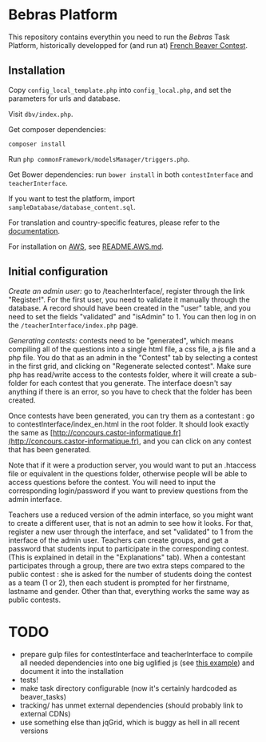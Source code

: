 # Bebras Platform

This repository contains everythin you need to run the *Bebras* Task Platform, historically developped for (and run at) [French Beaver Contest](http://castor-informatique.fr/).

## Installation

Copy `config_local_template.php` into `config_local.php`, and set the parameters for urls and database.

Visit `dbv/index.php`.

Get composer dependencies:

    composer install

Run `php commonFramework/modelsManager/triggers.php`.

Get Bower dependencies: run `bower install` in both `contestInterface` and `teacherInterface`.

If you want to test the platform, import `sampleDatabase/database_content.sql`.

For translation and country-specific features, please refer to the [documentation](teacherInterface/i18n/README.md).

For installation on [AWS](https://aws.amazon.com/), see [README.AWS.md](README.AWS.md).

## Initial configuration

*Create an admin user:* go to /teacherInterface/, register
through the link "Register!". For the first user, you need to
validate it manually through the database. A record should have been
created in the "user" table, and you need to set the fields
"validated" and "isAdmin" to 1. You can then log in on the
`/teacherInterface/index.php` page.

*Generating contests:* contests need to be "generated", which means compiling all of the
questions into a single html file, a css file, a js file and a php
file. You do that as an admin in the "Contest" tab by selecting a
contest in the first grid, and clicking on "Regenerate selected contest".
Make sure php has read/write access to the contests
folder, where it will create a sub-folder for each contest that you
generate. The interface doesn't say anything if there is an error, so
you have to check that the folder has been created.

Once contests have been generated, you can try them as a contestant :
go to contestInterface/index_en.html in the root folder. It should look exactly the same
as [http://concours.castor-informatique.fr](http://concours.castor-informatique.fr), and you can click on any
contest that has been generated.

Note that if it were a production server, you would want to put an
.htaccess file or equivalent in the questions folder, otherwise people
will be able to access questions before the contest. You will need to
input the corresponding login/password if you want to preview
questions from the admin interface.

Teachers use a reduced version of the admin interface, so you might
want to create a different user, that is not an admin to see how it
looks. For that, register a new user through the interface, and set
"validated" to 1 from the interface of the admin user. Teachers can
create groups, and get a password that students input to participate
in the corresponding contest. (This is explained in detail in the
"Explanations" tab). When a contestant participates through a group,
there are two extra steps compared to the public contest : she is
asked for the number of students doing the contest as a team (1 or 2),
then each student is prompted for her firstname, lastname and gender.
Other than that, everything works the same way as public contests.

# TODO

- prepare gulp files for contestInterface and teacherInterface to compile all needed dependencies into one big uglified js (see [this example](https://github.com/France-ioi/fioi-editor/blob/master/gulpfile.js)) and document it into the installation
- tests!
- make task directory configurable (now it's certainly hardcoded as beaver_tasks)
- tracking/ has unmet external dependencies (should probably link to external CDNs)
- use something else than jqGrid, which is buggy as hell in all recent versions

